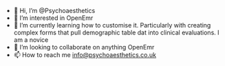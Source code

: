 - 👋 Hi, I’m @Psychoaesthetics
- 👀 I’m interested in OpenEmr
- 🌱 I’m currently learning how to customise it. Particularly with creating complex forms that pull demographic table dat into clinical evaluations. I am a novice
- 💞️ I’m looking to collaborate on anything OpenEmr
- 📫 How to reach me info@psychoaesthetics.co.uk

<!---
Psychoaesthetics/Psychoaesthetics is a ✨ special ✨ repository because its `README.md` (this file) appears on your GitHub profile.
You can click the Preview link to take a look at your changes.
--->
